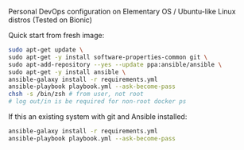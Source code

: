 Personal DevOps configuration on Elementary OS / Ubuntu-like Linux distros
(Tested on Bionic)

Quick start from fresh image:
```bash
sudo apt-get update \
sudo apt-get -y install software-properties-common git \
sudo apt-add-repository --yes --update ppa:ansible/ansible \
sudo apt-get -y install ansible \
ansible-galaxy install -r requirements.yml
ansible-playbook playbook.yml --ask-become-pass
chsh -s /bin/zsh # from user, not root
# log out/in is be required for non-root docker ps
```

If this an existing system with git and Ansible installed:
```bash
ansible-galaxy install -r requirements.yml
ansible-playbook playbook.yml --ask-become-pass
```